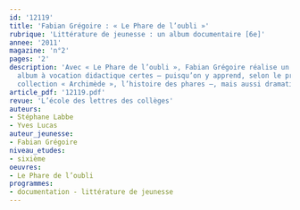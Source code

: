 ```yaml
---
id: '12119'
title: 'Fabian Grégoire : « Le Phare de l’oubli »'
rubrique: 'Littérature de jeunesse : un album documentaire [6e]'
annee: '2011'
magazine: 'n°2'
pages: '2'
description: 'Avec « Le Phare de l’oubli », Fabian Grégoire réalise un magnifique
  album à vocation didactique certes – puisqu’on y apprend, selon le principe de la
  collection « Archimède », l’histoire des phares –, mais aussi dramatique et poétique.'
article_pdf: '12119.pdf'
revue: 'L’école des lettres des collèges'
auteurs:
- Stéphane Labbe
- Yves Lucas
auteur_jeunesse:
- Fabian Grégoire
niveau_etudes:
- sixième
oeuvres:
- Le Phare de l’oubli
programmes:
- documentation - littérature de jeunesse
---
```

